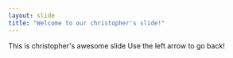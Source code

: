 ```yaml
---
layout: slide
title: "Welcome to our christopher's slide!"
---
```

This is christopher's awesome slide
Use the left arrow to go back!